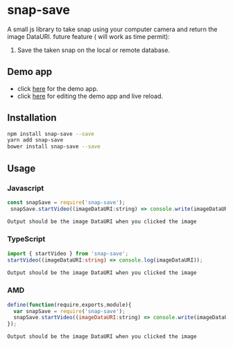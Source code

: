 # snap-save
A small js library to take snap  using your computer camera and return the image DataURI.
 future feature ( will work as time permit):
  1. Save the taken snap on the local or remote database.

## Demo app
* click [here](https://angular-qxwpjd.stackblitz.io) for the demo app. 
* click [here](https://stackblitz.com/edit/angular-qxwpjd) for  editing the demo app and live  reload. 

## Installation
  ```sh
npm install snap-save --save
yarn add snap-save
bower install snap-save --save
```

 ## Usage
 ### Javascript
```javascript
const snapSave = require('snap-save');
 snapSave.startVideo((imageDataURI:string) => console.write(imageDataURI));
```
```sh
Output should be the image DataURI when you clicked the image
```
### TypeScript
```typescript
import { startVideo } from 'snap-save';
startVideo((imageDataURI:string) => console.log(imageDataURI));
```
```sh
Output should be the image DataURI when you clicked the image
```
### AMD
```javascript
define(function(require,exports,module){
  var snapSave = require('snap-save');
  snapSave.startVideo((imageDataURI:string) => console.write(imageDataURI));
});
```
```sh
Output should be the image DataURI when you clicked the image
```
